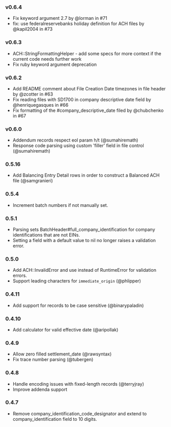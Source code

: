 ### v0.6.4

- Fix keyword argument 2.7 by @lorman in #71
- fix: use federalreservebanks holiday definition for ACH files by @kapil2004 in #73

### v0.6.3

- ACH::StringFormattingHelper - add some specs for more context if the current code needs further work
- Fix ruby keyword argument deprecation

### v0.6.2

- Add README comment about File Creation Date timezones in file header by @zcotter in #63
- Fix reading files with SD1700 in company descriptive date field by @henriquegasques in #66
- Fix formatting of the #company_descriptive_date filed by @chubchenko in #67

### v0.6.0

- Addendum records respect eol param h/t (@sumahiremath)
- Response code parsing using custom 'filler' field in file control (@sumahiremath)

### 0.5.16

- Add Balancing Entry Detail rows in order to construct a Balanced ACH file
  (@samgranieri)

### 0.5.4

- Increment batch numbers if not manually set.

### 0.5.1

- Parsing sets BatchHeader#full_company_identification for company
  identifications that are not EINs.
- Setting a field with a default value to nil no longer raises a validation
  error.

### 0.5.0

* Add ACH::InvalidError and use instead of RuntimeError for validation errors.
* Support leading characters for `immediate_origin` (@phlipper)

### 0.4.11

* Add support for records to be case sensitive (@binarypaladin)

### 0.4.10

* Add calculator for valid effective date (@aripollak)

### 0.4.9

* Allow zero filled settlement_date (@rawsyntax)
* Fix trace number parsing (@tubergen)

### 0.4.8

* Handle encoding issues with fixed-length records (@terryjray)
* Improve addenda support

### 0.4.7

* Remove company_identification_code_designator and extend to
  company_identification field to 10 digits.
